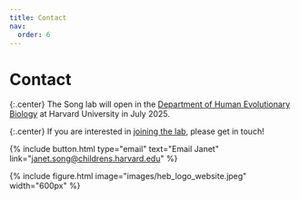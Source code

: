 ```yaml
---
title: Contact
nav:
  order: 6
---
```


# Contact

{:.center}
The Song lab will open in the [Department of Human Evolutionary Biology](https://heb.fas.harvard.edu/home) at Harvard University in July 2025.

{:.center}
If you are interested in [joining the lab](../joinus), please get in touch!

{%
  include button.html
  type="email"
  text="Email Janet"
  link="janet.song@childrens.harvard.edu"
%}

<!-- Peabody Museum
11 Divinity Avenue
Cambridge, MA 02138 -->

{%
  include figure.html
  image="images/heb_logo_website.jpeg"
  width="600px"
%}
